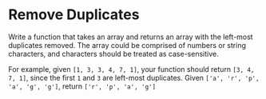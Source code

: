 # Remove Duplicates

Write a function that takes an array and returns an array with the left-most duplicates removed. The array could be comprised of numbers or string characters, and characters should be treated as case-sensitive.

For example, given `[1, 3, 3, 4, 7, 1]`, your function should return `[3, 4, 7, 1]`, since the first `1` and `3` are left-most duplicates.
Given `['a', 'r', 'p', 'a', 'g', 'g']`, return `['r', 'p', 'a', 'g']`

